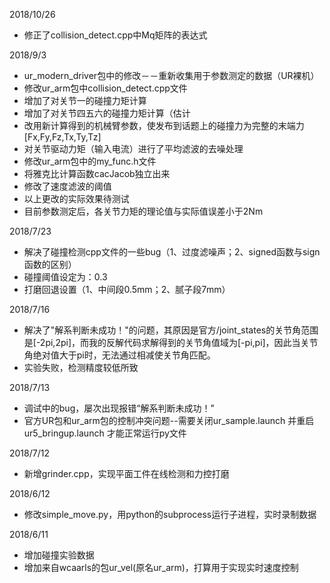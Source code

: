 2018/10/26
- 修正了collision_detect.cpp中Mq矩阵的表达式

2018/9/3
- ur_modern_driver包中的修改－－重新收集用于参数测定的数据（UR裸机）
- 修改ur_arm包中collision_detect.cpp文件
 - 增加了对关节一的碰撞力矩计算
 - 增加了对关节四五六的碰撞力矩计算（估计
 - 改用新计算得到的机械臂参数，使发布到话题上的碰撞力为完整的末端力[Fx,Fy,Fz,Tx,Ty,Tz]
 - 对关节驱动力矩（输入电流）进行了平均滤波的去噪处理
- 修改ur_arm包中的my_func.h文件
 - 将雅克比计算函数cacJacob独立出来
 - 修改了速度滤波的阈值
- 以上更改的实际效果待测试
- 目前参数测定后，各关节力矩的理论值与实际值误差小于2Nm

2018/7/23
- 解决了碰撞检测cpp文件的一些bug（1、过度滤噪声；2、signed函数与sign函数的区别）
- 碰撞阈值设定为：0.3
- 打磨回退设置（1、中间段0.5mm；2、腻子段7mm）

2018/7/16
- 解决了"解系判断未成功！"的问题，其原因是官方/joint_states的关节角范围是[-2pi,2pi]，而我的反解代码求解得到的关节角值域为[-pi,pi]，因此当关节角绝对值大于pi时，无法通过相减使关节角匹配。
- 实验失败，检测精度较低所致

2018/7/13
- 调试中的bug，屡次出现报错“解系判断未成功！"
- 官方UR包和ur_arm包的控制冲突问题--需要关闭ur_sample.launch 并重启ur5_bringup.launch 才能正常运行py文件

2018/7/12
- 新增grinder.cpp，实现平面工件在线检测和力控打磨

2018/6/12
- 修改simple_move.py，用python的subprocess运行子进程，实时录制数据

2018/6/11
- 增加碰撞实验数据
- 增加来自wcaarls的包ur_vel(原名ur_arm)，打算用于实现实时速度控制
